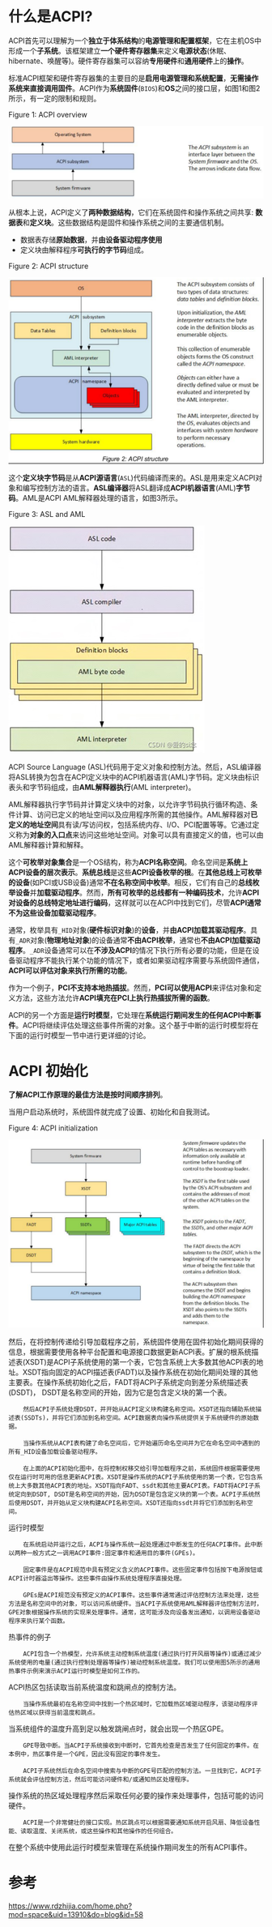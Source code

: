 
# 什么是ACPI?

ACPI首先可以理解为一个**独立于体系结构**的**电源管理和配置框架**，它在主机OS中形成一个**子系统**。该框架建立**一个硬件寄存器集**来定义**电源状态**(休眠、hibernate、唤醒等)。硬件寄存器集可以容纳**专用硬件**和**通用硬件**上的**操作**。

标准ACPI框架和硬件寄存器集的主要目的是**启用电源管理和系统配置**，**无需操作系统来直接调用固件**。ACPI作为**系统固件**(`BIOS`)和**OS**之间的接口层，如图1和图2所示，有一定的限制和规则。

Figure 1: ACPI overview

![2021-09-15-09-01-50.png](./images/2021-09-15-09-01-50.png)

从根本上说，ACPI定义了**两种数据结构**，它们在系统固件和操作系统之间共享: **数据表**和**定义块**。这些数据结构是固件和操作系统之间的主要通信机制。

* 数据表存储**原始数据**，并**由设备驱动程序使用**
* 定义块由解释程序**可执行的字节码**组成。

Figure 2: ACPI structure

![2021-09-15-09-10-45.png](./images/2021-09-15-09-10-45.png)

这个**定义块字节码**是从**ACPI源语言**(`ASL`)代码编译而来的。ASL是用来定义ACPI对象和编写控制方法的语言。**ASL编译器**将ASL翻译成**ACPI机器语言**(AML)**字节码**。AML是ACPI AML解释器处理的语言，如图3所示。

Figure 3: ASL and AML

![2021-09-15-09-17-54.png](./images/2021-09-15-09-17-54.png)

ACPI Source Language (ASL)代码用于定义对象和控制方法。然后，ASL编译器将ASL转换为包含在ACPI定义块中的ACPI机器语言(AML)字节码。定义块由标识表头和字节码组成，由**AML解释器执行**(AML interpreter)。

AML解释器执行字节码并计算定义块中的对象，以允许字节码执行循环构造、条件计算、访问已定义的地址空间以及应用程序所需的其他操作。AML解释器对**已定义的地址空间**具有读/写访问权，包括系统内存、I/O、PCI配置等等。它通过定义称为**对象的入口点**来访问这些地址空间。对象可以具有直接定义的值，也可以由AML解释器计算和解释。

这个**可枚举对象集合**是一个OS结构，称为**ACPI名称空间**。命名空间是**系统上ACPI设备的层次表示**。**系统总线**是这些**ACPI设备枚举的根**。在**其他总线上可枚举的设备**(如PCI或USB设备)通常**不在名称空间中枚举**。相反，它们有自己的**总线枚举设备**并**加载驱动程序**。然而，**所有可枚举的总线都有一种编码技术**，允许**ACPI对设备的总线特定地址进行编码**，这样就可以在ACPI中找到它们，尽管**ACPI通常不为这些设备加载驱动程序**。

通常，枚举具有`_HID`对象(**硬件标识对象**)的**设备**，并**由ACPI加载其驱动程序**。具有`_ADR`对象(**物理地址对象**)的设备通常**不由ACPI枚举**，通常也**不由ACPI加载驱动程序**。`_ADR`设备通常可以在**不涉及ACPI**的情况下执行所有必要的功能，但是在设备驱动程序不能执行某个功能的情况下，或者如果驱动程序需要与系统固件通信，**ACPI可以评估对象来执行所需的功能**。

作为一个例子，**PCI不支持本地热插拔**。然而，**PCI可以使用ACPI**来评估对象和定义方法，这些方法允许**ACPI填充在PCI上执行热插拔所需的函数**。

ACPI的另一个方面是**运行时模型**，它处理在**系统运行期间发生的任何ACPI中断事件**。ACPI将继续评估处理这些事件所需的对象。这个基于中断的运行时模型将在下面的运行时模型一节中进行更详细的讨论。

# ACPI 初始化

**了解ACPI工作原理的最佳方法是按时间顺序排列**。

当用户启动系统时，系统固件就完成了设置、初始化和自我测试。

Figure 4: ACPI initialization

![2021-09-15-09-34-11.png](./images/2021-09-15-09-34-11.png)

然后，在将控制传递给引导加载程序之前，系统固件使用在固件初始化期间获得的信息，根据需要使用各种平台配置和电源接口数据更新ACPI表。扩展的根系统描述表(XSDT)是ACPI子系统使用的第一个表，它包含系统上大多数其他ACPI表的地址。XSDT指向固定的ACPI描述表(FADT)以及操作系统在初始化期间处理的其他主要表。在操作系统初始化之后，FADT将ACPI子系统定向到差分系统描述表(DSDT)， DSDT是名称空间的开始，因为它是包含定义块的第一个表。

        然后ACPI子系统处理DSDT，并开始从ACPI定义块构建名称空间。XSDT还指向辅助系统描述表(SSDTs)，并将它们添加到名称空间。ACPI数据表向操作系统提供关于系统硬件的原始数据。

        当操作系统从ACPI表构建了命名空间后，它开始遍历命名空间并为它在命名空间中遇到的所有_HID设备加载设备驱动程序。

        在上面的ACPI初始化图中，在将控制权移交给引导加载程序之前，系统固件根据需要使用仅在运行时可用的信息更新ACPI表。XSDT是操作系统的ACPI子系统使用的第一个表，它包含系统上大多数其他ACPI表的地址。XSDT指向FADT、ssdt和其他主要ACPI表。FADT将ACPI子系统定向到DSDT, DSDT是名称空间的开始，因为DSDT是包含定义块的第一个表。ACPI子系统然后使用DSDT，并开始从定义块构建ACPI名称空间。XSDT还指向ssdt并将它们添加到名称空间。

运行时模型

        在系统启动并运行之后，ACPI与操作系统一起处理通过中断发生的任何ACPI事件。此中断以两种一般方式之一调用ACPI事件:固定事件和通用目的事件(GPEs)。

        固定事件是在ACPI规范中具有预定义含义的ACPI事件。这些固定事件包括按下电源按钮或ACPI计时器溢出等操作。这些事件由操作系统处理程序直接处理。

        GPEs是ACPI规范没有预定义的ACPI事件。这些事件通常通过评估控制方法来处理，这些方法是名称空间中的对象，可以访问系统硬件。当ACPI子系统使用AML解释器评估控制方法时，GPE对象根据操作系统的实现来处理事件。通常，这可能涉及向设备发出通知，以调用设备驱动程序来执行某个函数。

热事件的例子

        ACPI包含一个热模型，允许系统主动控制系统温度(通过执行打开风扇等操作)或通过减少系统使用的电量(通过执行控制处理器等操作)被动控制系统温度。我们可以使用图5所示的通用热事件示例来演示ACPI运行时模型是如何工作的。

ACPI热区包括读取当前系统温度和跳闸点的控制方法。

        当操作系统最初在名称空间中找到一个热区域时，它加载热区域驱动程序，该驱动程序评估热区域以获得当前温度和跳点。

当系统组件的温度升高到足以触发跳闸点时，就会出现一个热区GPE。

        GPE导致中断。当ACPI子系统接收到中断时，它首先检查是否发生了任何固定的事件。在本例中，热区事件是一个GPE，因此没有固定的事件发生。

        ACPI子系统然后在命名空间中搜索与中断的GPE号匹配的控制方法。一旦找到它，ACPI子系统就会评估控制方法，然后可能访问硬件和/或通知热区处理程序。

操作系统的热区域处理程序然后采取任何必要的操作来处理事件，包括可能的访问硬件。

        ACPI是一个非常健壮的接口实现。热区跳点可以根据需要通知系统开启风扇、降低设备性能、读取温度、关闭系统，或这些操作和其他操作的任何组合。

在整个系统中使用此运行时模型来管理在系统操作期间发生的所有ACPI事件。

# 参考

https://www.rdzhijia.com/home.php?mod=space&uid=13910&do=blog&id=58